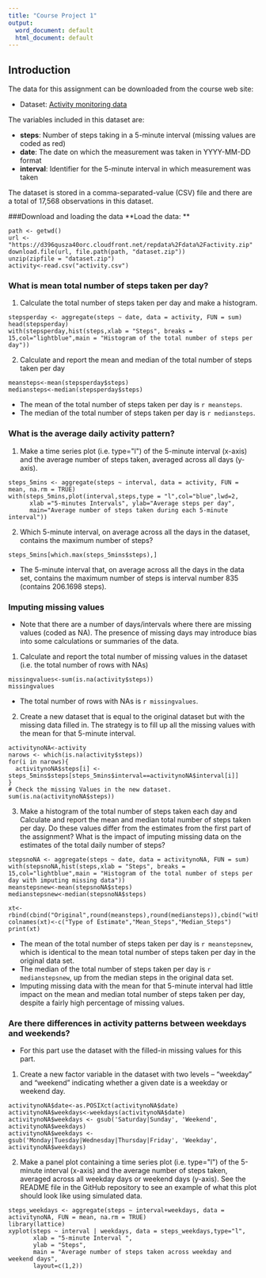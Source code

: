```yaml
---
title: "Course Project 1"
output:
  word_document: default
  html_document: default
---
```



## Introduction

The data for this assignment can be downloaded from the course web site:

- Dataset: [Activity monitoring data](https://d396qusza40orc.cloudfront.net/repdata%2Fdata%2Factivity.zip)

The variables included in this dataset are:  

- **steps**: Number of steps taking in a 5-minute interval (missing values are coded as red)  
- **date**: The date on which the measurement was taken in YYYY-MM-DD format  
- **interval**: Identifier for the 5-minute interval in which measurement was taken

The dataset is stored in a comma-separated-value (CSV) file and there are a total of 17,568 observations in this dataset.  

###Download and loading the data
**Load the data:  **
```{r}
path <- getwd()  
url <- "https://d396qusza40orc.cloudfront.net/repdata%2Fdata%2Factivity.zip" 
download.file(url, file.path(path, "dataset.zip"))  
unzip(zipfile = "dataset.zip")
activity<-read.csv("activity.csv") 
```

### What is mean total number of steps taken per day?
1. Calculate the total number of steps taken per day and make a histogram.    
```{r}
stepsperday <- aggregate(steps ~ date, data = activity, FUN = sum)
head(stepsperday)
with(stepsperday,hist(steps,xlab = "Steps", breaks = 15,col="lightblue",main = "Histogram of the total number of steps per day"))

```
 

2. Calculate and report the mean and median of the total number of steps taken per day

```{r}
meansteps<-mean(stepsperday$steps)
mediansteps<-median(stepsperday$steps)
```
- The mean of the total number of steps taken per day is `r meansteps`.  
- The median of the total number of steps taken per day is `r mediansteps`.  

### What is the average daily activity pattern?

1. Make a time series plot (i.e. type="l") of the 5-minute interval (x-axis) and the average number of steps taken, averaged across all days (y-axis).  

```{r}
steps_5mins <- aggregate(steps ~ interval, data = activity, FUN = mean, na.rm = TRUE)
with(steps_5mins,plot(interval,steps,type = "l",col="blue",lwd=2,
      xlab ="5-minutes Intervals", ylab="Average steps per day", 
      main="Average number of steps taken during each 5-minute interval"))
```

2. Which 5-minute interval, on average across all the days in the dataset, contains the maximum number of steps?  

```{r}
steps_5mins[which.max(steps_5mins$steps),]
```

- The 5-minute interval that, on average across all the days in the data set, contains the maximum number of steps is interval number 835 (contains 206.1698 steps).  

### Imputing missing values
- Note that there are a number of days/intervals where there are missing values (coded as NA). The presence of missing days may introduce bias into some calculations or summaries of the data.  

1. Calculate and report the total number of missing values in the dataset (i.e. the total number of rows with NAs)  
```{r}
missingvalues<-sum(is.na(activity$steps))
missingvalues
```
- The total number of rows with NAs is `r missingvalues`.  

2.  Create a new dataset that is equal to the original dataset but with the missing data filled in. The strategy is to fill up all the missing values with the mean for that 5-minute interval.  
```{r}
activitynoNA<-activity
narows <- which(is.na(activity$steps))
for(i in narows){
  activitynoNA$steps[i] <- steps_5mins$steps[steps_5mins$interval==activitynoNA$interval[i]]
}
# Check the missing Values in the new dataset.
sum(is.na(activitynoNA$steps))
```
 
3. Make a histogram of the total number of steps taken each day and Calculate and report the mean and median total number of steps taken per day. Do these values differ from the estimates from the first part of the assignment? What is the impact of imputing missing data on the estimates of the total daily number of steps?  
```{r}
stepsnoNA <- aggregate(steps ~ date, data = activitynoNA, FUN = sum)
with(stepsnoNA,hist(steps,xlab = "Steps", breaks = 15,col="lightblue",main = "Histogram of the total number of steps per day with imputing missing data"))
meanstepsnew<-mean(stepsnoNA$steps)
medianstepsnew<-median(stepsnoNA$steps)
```
```{r echo=FALSE}
xt<-rbind(cbind("Original",round(meansteps),round(mediansteps)),cbind("without_NA",round(meanstepsnew),round(medianstepsnew)))
colnames(xt)<-c("Type of Estimate","Mean_Steps","Median_Steps")
print(xt)
```
- The mean of the total number of steps taken per day is `r meanstepsnew`, which is identical to the mean total number of steps taken per day in the original data set.   
- The median of the total number of steps taken per day is `r medianstepsnew`, up from the median steps in the original data set.  
- Imputing missing data with the mean for that 5-minute interval had little impact on the mean and median total number of steps taken per day, despite a fairly high percentage of missing values.  

### Are there differences in activity patterns between weekdays and weekends?
- For this part use the dataset with the filled-in missing values for this part.  

1. Create a new factor variable in the dataset with two levels – “weekday” and “weekend” indicating whether a given date is a weekday or weekend day.  
```{r}
activitynoNA$date<-as.POSIXct(activitynoNA$date)
activitynoNA$weekdays<-weekdays(activitynoNA$date)
activitynoNA$weekdays <- gsub('Saturday|Sunday', 'Weekend', activitynoNA$weekdays)
activitynoNA$weekdays <- gsub('Monday|Tuesday|Wednesday|Thursday|Friday', 'Weekday', activitynoNA$weekdays)
```

2. Make a panel plot containing a time series plot (i.e. type="l") of the 5-minute interval (x-axis) and the average number of steps taken, averaged across all weekday days or weekend days (y-axis). See the README file in the GitHub repository to see an example of what this plot should look like using simulated data.  
```{r}
steps_weekdays <- aggregate(steps ~ interval+weekdays, data = activitynoNA, FUN = mean, na.rm = TRUE)
library(lattice)
xyplot(steps ~ interval | weekdays, data = steps_weekdays,type="l",
       xlab = "5-minute Interval ",
       ylab = "Steps",
       main = "Average number of steps taken across weekday and weekend days",
       layout=c(1,2))
```  

